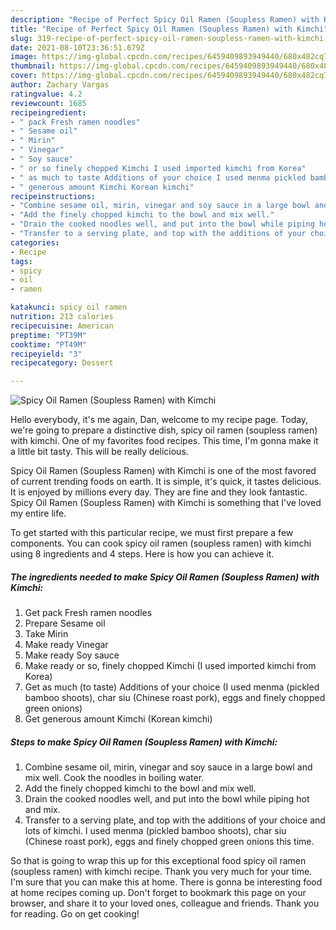 ```yaml
---
description: "Recipe of Perfect Spicy Oil Ramen (Soupless Ramen) with Kimchi"
title: "Recipe of Perfect Spicy Oil Ramen (Soupless Ramen) with Kimchi"
slug: 319-recipe-of-perfect-spicy-oil-ramen-soupless-ramen-with-kimchi
date: 2021-08-10T23:36:51.679Z
image: https://img-global.cpcdn.com/recipes/6459409893949440/680x482cq70/spicy-oil-ramen-soupless-ramen-with-kimchi-recipe-main-photo.jpg
thumbnail: https://img-global.cpcdn.com/recipes/6459409893949440/680x482cq70/spicy-oil-ramen-soupless-ramen-with-kimchi-recipe-main-photo.jpg
cover: https://img-global.cpcdn.com/recipes/6459409893949440/680x482cq70/spicy-oil-ramen-soupless-ramen-with-kimchi-recipe-main-photo.jpg
author: Zachary Vargas
ratingvalue: 4.2
reviewcount: 1685
recipeingredient:
- " pack Fresh ramen noodles"
- " Sesame oil"
- " Mirin"
- " Vinegar"
- " Soy sauce"
- " or so finely chopped Kimchi I used imported kimchi from Korea"
- " as much to taste Additions of your choice I used menma pickled bamboo shoots char siu Chinese roast pork eggs and finely chopped green onions"
- " generous amount Kimchi Korean kimchi"
recipeinstructions:
- "Combine sesame oil, mirin, vinegar and soy sauce in a large bowl and mix well.  Cook the noodles in boiling water."
- "Add the finely chopped kimchi to the bowl and mix well."
- "Drain the cooked noodles well, and put into the bowl while piping hot and mix."
- "Transfer to a serving plate, and top with the additions of your choice and lots of kimchi. I used menma (pickled bamboo shoots), char siu (Chinese roast pork), eggs and finely chopped green onions this time."
categories:
- Recipe
tags:
- spicy
- oil
- ramen

katakunci: spicy oil ramen 
nutrition: 213 calories
recipecuisine: American
preptime: "PT39M"
cooktime: "PT49M"
recipeyield: "3"
recipecategory: Dessert

---
```



![Spicy Oil Ramen (Soupless Ramen) with Kimchi](https://img-global.cpcdn.com/recipes/6459409893949440/680x482cq70/spicy-oil-ramen-soupless-ramen-with-kimchi-recipe-main-photo.jpg)

Hello everybody, it's me again, Dan, welcome to my recipe page. Today, we're going to prepare a distinctive dish, spicy oil ramen (soupless ramen) with kimchi. One of my favorites food recipes. This time, I'm gonna make it a little bit tasty. This will be really delicious.



Spicy Oil Ramen (Soupless Ramen) with Kimchi is one of the most favored of current trending foods on earth. It is simple, it's quick, it tastes delicious. It is enjoyed by millions every day. They are fine and they look fantastic. Spicy Oil Ramen (Soupless Ramen) with Kimchi is something that I've loved my entire life.


To get started with this particular recipe, we must first prepare a few components. You can cook spicy oil ramen (soupless ramen) with kimchi using 8 ingredients and 4 steps. Here is how you can achieve it.

<!--inarticleads1-->

##### The ingredients needed to make Spicy Oil Ramen (Soupless Ramen) with Kimchi:

1. Get  pack Fresh ramen noodles
1. Prepare  Sesame oil
1. Take  Mirin
1. Make ready  Vinegar
1. Make ready  Soy sauce
1. Make ready  or so, finely chopped Kimchi (I used imported kimchi from Korea)
1. Get  as much (to taste) Additions of your choice (I used menma (pickled bamboo shoots), char siu (Chinese roast pork), eggs and finely chopped green onions)
1. Get  generous amount Kimchi (Korean kimchi)




<!--inarticleads2-->

##### Steps to make Spicy Oil Ramen (Soupless Ramen) with Kimchi:

1. Combine sesame oil, mirin, vinegar and soy sauce in a large bowl and mix well.  Cook the noodles in boiling water.
1. Add the finely chopped kimchi to the bowl and mix well.
1. Drain the cooked noodles well, and put into the bowl while piping hot and mix.
1. Transfer to a serving plate, and top with the additions of your choice and lots of kimchi. I used menma (pickled bamboo shoots), char siu (Chinese roast pork), eggs and finely chopped green onions this time.




So that is going to wrap this up for this exceptional food spicy oil ramen (soupless ramen) with kimchi recipe. Thank you very much for your time. I'm sure that you can make this at home. There is gonna be interesting food at home recipes coming up. Don't forget to bookmark this page on your browser, and share it to your loved ones, colleague and friends. Thank you for reading. Go on get cooking!
